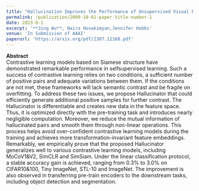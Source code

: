 ```yaml
---
title: "Hallucination Improves the Performance of Unsupervised Visual Representation Learning"
permalink: /publication/2009-10-01-paper-title-number-1
date: 2023-8-1
excerpt: '**Jing Wu**, Naira Hovakimyan,Jennifer Hobbs'
venue: 'In Submission of AAAI'
paperurl: 'https://arxiv.org/pdf/2307.12168.pdf'
---
```


**Abstract** \
Contrastive learning models based on Siamese structure have demonstrated remarkable performance in selfsupervised learning. Such a success of contrastive learning relies on two conditions, a sufficient number of positive pairs and adequate variations between them. If the
conditions are not met, these frameworks will lack semantic contrast and be fragile on overfitting. To address these
two issues, we propose Hallucinator that could efficiently
generate additional positive samples for further contrast.
The Hallucinator is differentiable and creates new data in
the feature space. Thus, it is optimized directly with the
pre-training task and introduces nearly negligible computation. Moreover, we reduce the mutual information of hallucinated pairs and smooth them through non-linear operations. This process helps avoid over-confident contrastive
learning models during the training and achieves more
transformation-invariant feature embeddings. Remarkably,
we empirically prove that the proposed Hallucinator generalizes well to various contrastive learning models, including MoCoV1&V2, SimCLR and SimSiam. Under the linear
classification protocol, a stable accuracy gain is achieved,
ranging from 0.3% to 3.0% on CIFAR10&100, Tiny ImageNet, STL-10 and ImageNet. The improvement is also observed in transferring pre-train encoders to the downstream
tasks, including object detection and segmentation.
